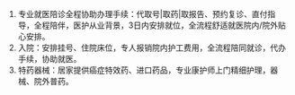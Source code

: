 1. 专业就医陪诊全程协助办理手续：代取号|取药|取报告、预约复诊、直付指导，全程陪伴，医护从业背景，3日内安排就位，全流程舒适就医院内/院外贴心安排。
2. 入院：安排挂号、住院床位，专人报销院内护工费用，全流程陪同就诊，代办手续，协助就医。
3. 特药器械：居家提供癌症特效药、进口药品，专业康护师上门精细护理，器械、院外普药。